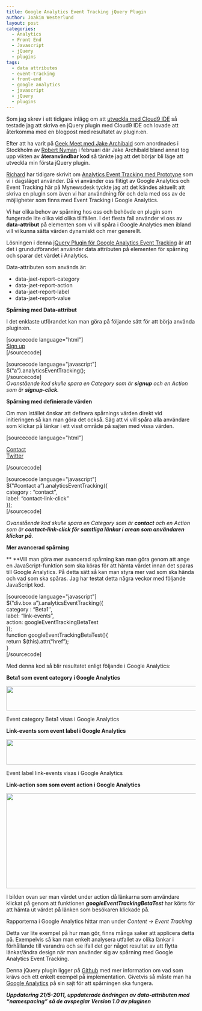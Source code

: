 ```yaml
---
title: Google Analytics Event Tracking jQuery Plugin
author: Joakim Westerlund
layout: post
categories:
  - Analytics
  - Front End
  - Javascript
  - jQuery
  - plugins
tags:
  - data attributes
  - event-tracking
  - front-end
  - google analytics
  - javascript
  - jQuery
  - plugins
---
```

Som jag skrev i ett tidigare inlägg om att [utveckla med Cloud9 IDE][1] så testade jag att skriva en jQuery plugin med Cloud9 IDE och lovade att återkomma med en blogpost med resultatet av plugin:en.

Efter att ha varit på [Geek Meet med Jake Archibald][2] som anordnades i Stockholm av [Robert Nyman][3] i februari där Jake Archibald bland annat tog upp vikten av **återanvändbar kod** så tänkte jag att det börjar bli läge att utveckla min första jQuery plugin.

[Richard][4] har tidigare skrivit om [Analytics Event Tracking med Prototype][5] som vi i dagsläget använder. Då vi använder oss flitigt av Google Analytics och Event Tracking här på Mynewsdesk tyckte jag att det kändes aktuellt att skriva en plugin som även vi har användning för och dela med oss av de möjligheter som finns med Event Tracking i Google Analytics.

Vi har olika behov av spårning hos oss och behövde en plugin som fungerade lite olika vid olika tillfällen. I det flesta fall använder vi oss av **data-attribut** på elementen som vi vill spåra i Google Analytics men ibland vill vi kunna sätta värden dynamiskt och mer generellt.

Lösningen i denna [jQuery Plugin för Google Analytics Event Tracking][6] är att det i grundutförandet använder data attributen på elementen för spårning och sparar det värdet i Analytics.

Data-attributen som används är:

*   data-jaet-report-category
*   data-jaet-report-action
*   data-jaet-report-label
*   data-jaet-report-value

**Spårning med Data-attribut**

I det enklaste utförandet kan man göra på följande sätt för att börja använda plugin:en.

[sourcecode language="html"]  
<a href="http://devcorner.mynewsdesk.com/signup" data-jaet-report-category="signup" data-jaet-report-action="signup-click">Sign up</a>  
[/sourcecode]

[sourcecode language="javascript"]  
$(“a”).analyticsEventTracking();  
[/sourcecode]  
*Ovanstående kod skulle spara en Category som är **signup** och en Action som är **signup-click**.*

**Spårning med definierade värden**

Om man istället önskar att definera spårnings värden direkt vid initieringen så kan man göra det också. Säg att vi vill spåra alla användare som klickar på länkar i ett visst område på sajten med vissa värden.

[sourcecode language="html"]

<div id="contact">
  <a href="http://devcorner.mynewsdesk.com/contact">Contact</a><br /> <a href="http://twitter.com/mynewsdesk">Twitter</a>
</div>

[/sourcecode]

[sourcecode language="javascript"]  
$(“#contact a”).analyticsEventTracking({  
category : “contact”,  
label: “contact-link-click”  
});  
[/sourcecode]

*Ovanstående kod skulle spara en Category som är ****contact**** och en Action som är ****contact-link-click** för samtliga länkar i arean som användaren klickar på**.*

**Mer avancerad spårning**

** **Vill man göra mer avancerad spårning kan man göra genom att ange en JavaScript-funktion som ska köras för att hämta värdet innan det sparas till Google Analytics. På detta sätt så kan man styra mer vad som ska hända och vad som ska spåras. Jag har testat detta några veckor med följande JavaScript kod.

[sourcecode language="javascript"]  
$(“div.box a”).analyticsEventTracking({  
category : “Beta1″,  
label: “link-events”,  
action: googleEventTrackingBetaTest  
});  
function googleEventTrackingBetaTest(){  
return $(this).attr(“href”);  
}  
[/sourcecode]

Med denna kod så blir resultatet enligt följande i Google Analytics:

**Beta1 som event category i Google Analytics**

<a rel="attachment wp-att-547" href="http://devcorner.mynewsdesk.com/2011/04/11/google-analytics-event-tracking-jquery-plugin/screen-shot-2011-04-11-at-11-06-09-am/"><img class="alignnone size-large wp-image-547" title="Beta 1 Event Tracking Category" src="http://devcorner.mynewsdesk.com/wp-content/uploads/2011/04/Screen-shot-2011-04-11-at-11.06.09-AM-600x65.png" alt="" width="600" height="65" /></a>

Event category Beta1 visas i Google Analytics

**Link-events som event label i Google Analytics**

<a rel="attachment wp-att-548" href="http://devcorner.mynewsdesk.com/2011/04/11/google-analytics-event-tracking-jquery-plugin/screen-shot-2011-04-11-at-11-08-38-am/"><img class="alignnone size-large wp-image-548" title="Link-events label i google analytics" src="http://devcorner.mynewsdesk.com/wp-content/uploads/2011/04/Screen-shot-2011-04-11-at-11.08.38-AM-600x67.png" alt="" width="600" height="67" /></a>

Event label link-events visas i Google Analytics

**Link-action som som event action i Google Analytics**

<a rel="attachment wp-att-561" href="http://devcorner.mynewsdesk.com/2011/04/11/google-analytics-event-tracking-jquery-plugin/screen-shot-2011-04-11-at-11-11-16-am-2/"><img class="alignnone size-large wp-image-561" title="Saved Actions with Google Event Tracking" src="http://devcorner.mynewsdesk.com/wp-content/uploads/2011/04/Screen-shot-2011-04-11-at-11.11.16-AM1-600x252.png" alt="" width="600" height="252" /></a>

I bilden ovan ser man värdet under action då länkarna som användare klickat på genom att funktionen ***googleEventTrackingBetaTest*** har körts för att hämta ut värdet på länken som besökaren klickade på.

Rapporterna i Google Analytics hittar man under *Content -> Event Tracking*

Detta var lite exempel på hur man gör, finns många saker att applicera detta på. Exempelvis så kan man enkelt analysera utfallet av olika länkar i förhållande till varandra och se ifall det ger något resultat av att flytta länkar/ändra design när man använder sig av spårning med Google Analytics Event Tracking.

Denna jQuery plugin ligger på [Github][7] med mer information om vad som krävs och ett enkelt exempel på implementation. Givetvis så måste man ha [Google Analytics][8] på sin sajt för att spårningen ska fungera.

***Uppdatering 21/5-2011, uppdaterade ändringen av data-attributen med “namespacing” så de avspeglar Version 1.0 av pluginen***

 [1]: http://devcorner.mynewsdesk.com/2011/03/03/knacka-kod-i-molnet-med-cloud9-ide-github/
 [2]: http://robertnyman.com/2011/01/12/geek-meet-february-2011-with-jake-archibald/
 [3]: http://twitter.com/robertnyman
 [4]: http://twitter.com/richardjohansso
 [5]: http://devcorner.mynewsdesk.com/2011/02/10/lar-dig-mer-om-din-site-med-google-analytics-event-tracking/
 [6]: https://github.com/jorkas/jquery-analyticseventtracking-plugin "jQuery Plugin for Google Analytics Event Tracking"
 [7]: https://github.com/jorkas/jquery-analyticseventtracking-plugin "jQuery plugin - Google Event Tracking with Google Analytics"
 [8]: http://code.google.com/apis/analytics/docs/tracking/asyncTracking.html
